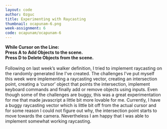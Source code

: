 ```yaml
---
layout: code
author: Ozguc
title: Experimenting with Raycasting
thumbnail: ocapunam-6.png
week-assignment: 6
code: ocapunam/ocapunam-6
---
```

<div id="title">
<b>While Cursor on the Line:<br />
Press A to Add Objects to the scene.<br />
Press D to Delete Objects from the scene.</b><br /><br />
</div>
<div id="text">
Following on last week’s walker definition, I tried to implement raycasting on the randomly generated line I've created. The challenges I’ve put myself this week were implementing a raycasting vector, creating an intersection point, creating a ‘cursor’ object that points the intersection, implement keyboard commands and finally add or remove objects using inputs. Even though some of the challenges are buggy, this was a great experimentation for me that made javascript a little bit more lovable for me. Currently, I have a buggy raycasting vector which is little bit off from the actual cursor and for some reason I could not figure out why, the intersection point starts to move towards the camera. Nevertheless I am happy that I was able to implement somewhat working raycasting.
</div>